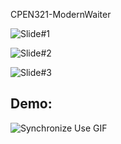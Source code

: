 CPEN321-ModernWaiter    

![Slide#1](https://github.com/efeberkeevci/CPEN321-ModernWaiter/blob/main/presentation_screenshots/Screen%20Shot%202020-12-29%20at%2010.47.00.png?raw=true)

![Slide#2](https://github.com/efeberkeevci/CPEN321-ModernWaiter/blob/main/presentation_screenshots/Screen%20Shot%202020-12-29%20at%2010.47.12.png?raw=true)

![Slide#3](https://github.com/efeberkeevci/CPEN321-ModernWaiter/blob/main/presentation_screenshots/Screen%20Shot%202020-12-29%20at%2010.47.26.png?raw=true)
## Demo:
![Synchronize Use GIF](https://github.com/efeberkeevci/CPEN321-ModernWaiter/blob/main/Demo%20Videos/synchronized.gif)

 
 
